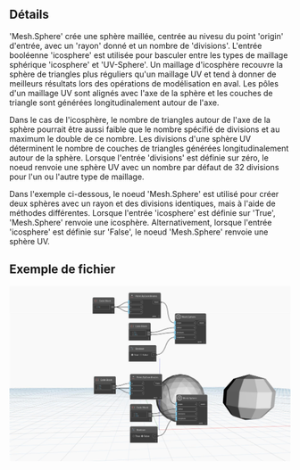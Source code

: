 ## Détails
'Mesh.Sphere' crée une sphère maillée, centrée au nivesu du point 'origin' d'entrée, avec un 'rayon' donné et un nombre de 'divisions'. L'entrée booléenne 'icosphere' est utilisée pour basculer entre les types de maillage sphérique 'icosphere' et 'UV-Sphere'. Un maillage d'icosphère recouvre la sphère de triangles plus réguliers qu'un maillage UV et tend à donner de meilleurs résultats lors des opérations de modélisation en aval. Les pôles d'un maillage UV sont alignés avec l'axe de la sphère et les couches de triangle sont générées longitudinalement autour de l'axe.

Dans le cas de l'icosphère, le nombre de triangles autour de l'axe de la sphère pourrait être aussi faible que le nombre spécifié de divisions et au maximum le double de ce nombre. Les divisions d'une sphère UV déterminent le nombre de couches de triangles générées longitudinalement autour de la sphère. Lorsque l'entrée 'divisions' est définie sur zéro, le noeud renvoie une sphère UV avec un nombre par défaut de 32 divisions pour l'un ou l'autre type de maillage.

Dans l'exemple ci-dessous, le noeud 'Mesh.Sphere' est utilisé pour créer deux sphères avec un rayon et des divisions identiques, mais à l'aide de méthodes différentes. Lorsque l'entrée 'icosphere' est définie sur 'True', 'Mesh.Sphere' renvoie une icosphère. Alternativement, lorsque l'entrée 'icosphere' est définie sur 'False', le noeud 'Mesh.Sphere' renvoie une sphère UV.

## Exemple de fichier

![Example](./Autodesk.DesignScript.Geometry.Mesh.Sphere_img.jpg)
